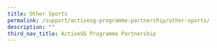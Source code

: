 ```yaml
---
title: Other Sports
permalink: /support/activesg-programme-partnership/other-sports/
description: ""
third_nav_title: ActiveSG Programme Partnership
---
```



